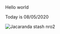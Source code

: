 Hello world

Today is 08/05/2020

![Jacaranda](https://http2.mlstatic.com/vendo-plantas-de-jacaranda-12-mts-D_NQ_NP_910711-MLA20606191532_022016-F.jpg)
stash nro2


